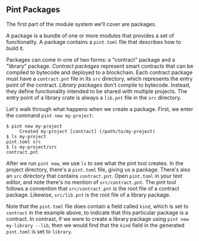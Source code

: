 ## Pint Packages

The first part of the module system we’ll cover are packages.

A package is a bundle of one or more modules that provides a set of functionality. A package
contains a `pint.toml` file that describes how to build it.

Packages can come in one of two forms: a "contract" package and a "library" package. _Contract
packages_ represent smart contracts that can be compiled to bytecode and deployed to a blockchain.
Each contract package must have a `contract.pnt` file in its `src` directory, which represents the
entry point of the contract. _Library packages_ don't compile to bytecode. Instead, they define
functionality intended to be shared with multiple projects. The entry point of a library crate is
always a `lib.pnt` file in the `src` directory.

Let's walk through what happens when we create a package. First, we enter the command `pint new
my-project`:

```console
$ pint new my-project
     Created my-project [contract] (/path/to/my-project)
$ ls my-project
pint.toml src
$ ls my-project/src
contract.pnt
```

After we run `pint new`, we use `ls` to see what the pint tool creates. In the project directory,
there's a `pint.toml` file, giving us a package. There's also an `src` directory that contains
`contract.pnt`. Open `pint.toml` in your text editor, and note there's no mention of
`src/contract.pnt`. The pint tool follows a convention that `src/contract.pnt` is the root file of a
contract package. Likewise, `src/lib.pnt` is the root file of a library package.

Note that the `pint.toml` file does contain a field called `kind`, which is set to `contract` in the
example above, to indicate that this particular package is a contract. In contrast, if we were to
create a library package using `pint new my-library --lib`, then we would find that the `kind` field
in the generated `pint.toml` is set to `library`.
